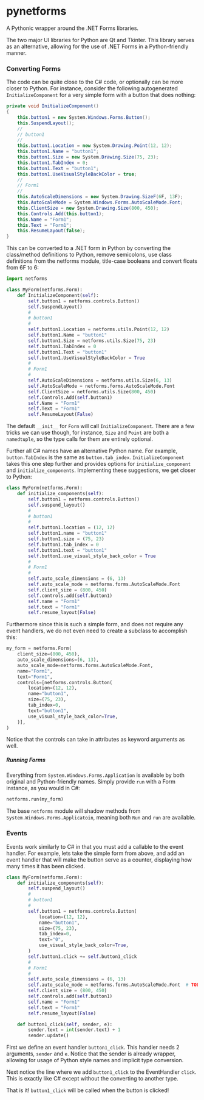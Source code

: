 # pynetforms
A Pythonic wrapper around the .NET Forms libraries.

The two major UI libraries for Python are Qt and Tkinter. This library serves as an alternative, allowing for the use
    of .NET Forms in a Python-friendly manner.

### Converting Forms
The code can be quite close to the C# code, or optionally can be more closer to Python. For instance, 
    consider the following autogenerated `InitializeComponent` for a very simple form with a button that does nothing:
```csharp
private void InitializeComponent()
{
    this.button1 = new System.Windows.Forms.Button();
    this.SuspendLayout();
    // 
    // button1
    // 
    this.button1.Location = new System.Drawing.Point(12, 12);
    this.button1.Name = "button1";
    this.button1.Size = new System.Drawing.Size(75, 23);
    this.button1.TabIndex = 0;
    this.button1.Text = "button1";
    this.button1.UseVisualStyleBackColor = true;
    // 
    // Form1
    // 
    this.AutoScaleDimensions = new System.Drawing.SizeF(6F, 13F);
    this.AutoScaleMode = System.Windows.Forms.AutoScaleMode.Font;
    this.ClientSize = new System.Drawing.Size(800, 450);
    this.Controls.Add(this.button1);
    this.Name = "Form1";
    this.Text = "Form1";
    this.ResumeLayout(false);
}
```

This can be converted to a .NET form in Python by converting the class/method definitions to Python, remove semicolons,
    use class definitions from the netforms module, title-case booleans and convert floats from 6F to 6:
```python
import netforms

class MyForm(netforms.Form):
    def InitializeComponent(self):
        self.button1 = netforms.controls.Button()
        self.SuspendLayout()
        # 
        # button1
        # 
        self.button1.Location = netforms.utils.Point(12, 12)
        self.button1.Name = "button1"
        self.button1.Size = netforms.utils.Size(75, 23)
        self.button1.TabIndex = 0
        self.button1.Text = "button1"
        self.button1.UseVisualStyleBackColor = True
        # 
        # Form1
        # 
        self.AutoScaleDimensions = netforms.utils.Size(6, 13)
        self.AutoScaleMode = netforms.forms.AutoScaleMode.Font
        self.ClientSize = netforms.utils.Size(800, 450)
        self.Controls.Add(self.button1)
        self.Name = "Form1"
        self.Text = "Form1"
        self.ResumeLayout(False)
```

The default `__init__` for `Form` will call `InitializeComponent`. There are a few tricks we can use though,
    for instance, `Size` and `Point` are both a `namedtuple`, so the type calls for them are entirely optional.
    
Further all C# names have an alternative Python name. For example, `button.TabIndex` is the same as `button.tab_index`.
    `InitializeComponent` takes this one step further and provides options for `initialize_component` and 
    `initialize_components`. Implementing these suggestions, we get closer to Python:
```python
class MyForm(netforms.Form):
    def initialize_components(self):
        self.button1 = netforms.controls.Button()
        self.suspend_layout()
        # 
        # button1
        # 
        self.button1.location = (12, 12)
        self.button1.name = "button1"
        self.button1.size = (75, 23)
        self.button1.tab_index = 0
        self.button1.text = "button1"
        self.button1.use_visual_style_back_color = True
        # 
        # Form1
        # 
        self.auto_scale_dimensions = (6, 13)
        self.auto_scale_mode = netforms.forms.AutoScaleMode.Font
        self.client_size = (800, 450)
        self.controls.add(self.button1)
        self.name = "Form1"
        self.text = "Form1"
        self.resume_layout(False)
```

Furthermore since this is such a simple form, and does not require any event handlers, we do not even need to create
    a subclass to accomplish this:
```python
my_form = netforms.Form(
    client_size=(800, 450),
    auto_scale_dimensions=(6, 13),
    auto_scale_mode=netforms.forms.AutoScaleMode.Font,
    name="Form1",
    text="Form1",
    controls=[netforms.controls.Button(
        location=(12, 12),
        name="button1",
        size=(75, 23),
        tab_index=0,
        text="button1",
        use_visual_style_back_color=True,
    )],
)
```
Notice that the controls can take in attributes as keyword arguments as well.

##### Running Forms
Everything from `System.Windows.Forms.Application` is available by both original and Python-friendly names. Simply
    provide `run` with a Form instance, as you would in C#:
```python
netforms.run(my_form)
```

The base `netforms` module will shadow methods from `System.Windows.Forms.Applicatoin`, meaning both `Run` and `run`
    are available.

### Events
Events work similarly to C# in that you must add a callable to the event handler. For example, lets take the simple
    form from above, and add an event handler that will make the button serve as a counter, displaying how many times
    it has been clicked.

```python
class MyForm(netforms.Form):
    def initialize_components(self):
        self.suspend_layout()
        # 
        # button1
        # 
        self.button1 = netforms.controls.Button(
            location=(12, 12),
            name="button1",
            size=(75, 23),
            tab_index=0,
            text="0",
            use_visual_style_back_color=True,
        )
        self.button1.click += self.button1_click
        # 
        # Form1
        # 
        self.auto_scale_dimensions = (6, 13)
        self.auto_scale_mode = netforms.forms.AutoScaleMode.Font  # TODO: NO!!!
        self.client_size = (800, 450)
        self.controls.add(self.button1)
        self.name = "Form1"
        self.text = "Form1"
        self.resume_layout(False)

    def button1_click(self, sender, e):
        sender.text = int(sender.text) + 1
        sender.update()
```

First we define an event handler `button1_click`. This handler needs 2 arguments, `sender` and `e`. Notice that the 
    sender is already wrapper, allowing for usage of Python style names and implicit type conversion.
    
Next notice the line where we add `button1_click` to the EventHandler `click`. This is exactly like C# except without
    the converting to another type.

That is it! `button1_click` will be called when the button is clicked!